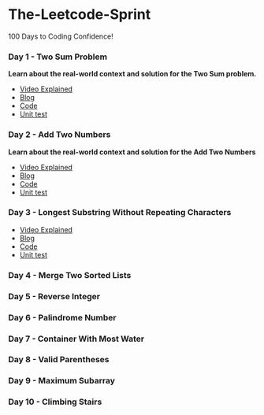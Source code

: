 # The-Leetcode-Sprint
100 Days to Coding Confidence! 

### Day 1 - Two Sum Problem

**Learn about the real-world context and solution for the Two Sum problem.**

- [Video Explained](https://youtu.be/U_BZKRwOI50)
- [Blog](https://github.com/skjha1/The-Leetcode-Sprint/blob/main/Day%201/two_sum.md)
- [Code](https://github.com/skjha1/The-Leetcode-Sprint/blob/main/Day%201/TWO_SUM/two_sum.java)
- [Unit test](https://github.com/skjha1/The-Leetcode-Sprint/blob/main/Day%201/TWO_SUM/UnitTest_two_sum.java)

### Day 2 - Add Two Numbers

**Learn about the real-world context and solution for the Add Two Numbers**

- [Video Explained](https://youtu.be/ZCXGW_PB2sM)
- [Blog](https://github.com/skjha1/The-Leetcode-Sprint/blob/main/Day%202/Add_Two_Numbers.md)
- [Code](https://github.com/skjha1/The-Leetcode-Sprint/blob/main/Day%202/Add_two_number.java)
- [Unit test](https://github.com/skjha1/The-Leetcode-Sprint/blob/main/Day%202/AddTwoNumberTest.java)


### Day 3 - Longest Substring Without Repeating Characters

- [Video Explained](https://youtu.be/sTUyMVlaOro)
- [Blog](https://github.com/skjha1/The-Leetcode-Sprint/blob/main/Day%203/Longest_substring_without_repeating_characters.md)
- [Code](https://github.com/skjha1/The-Leetcode-Sprint/blob/main/Day%203/Longest%20Substring%20Without%20Repeating%20Characters.java)
- [Unit test](https://github.com/skjha1/The-Leetcode-Sprint/blob/main/Day%203/LongestSubstringWithoutRepeatingTest.java)


### Day 4 - Merge Two Sorted Lists



### Day 5 - Reverse Integer



### Day 6 - Palindrome Number



### Day 7 - Container With Most Water



### Day 8 - Valid Parentheses



### Day 9 - Maximum Subarray



### Day 10 - Climbing Stairs




